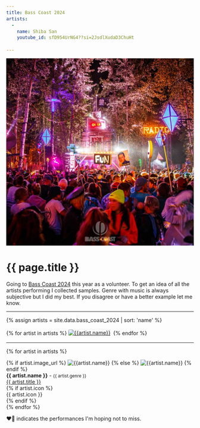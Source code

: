 ```yaml
---
title: Bass Coast 2024
artists:
  -
    name: Shiba San
    youtube_id: sfD954UrNG4??si=2JsdlXudaD3ChuHt

---
```

<!-- markdownlint-disable MD025 MD033 -->

<style>
  .artist-pic {
  border-radius: 0.25em;
  box-shadow: 0 0 1px #777;
  width: 150px;
  margin: 0.25em;
}
</style>

![Bass Coast 2019](/bass-coast.jpg#header-pic)

# {{ page.title }}

Going to [Bass Coast 2024](https://basscoast.ca) this year as a volunteer. To get an idea of all the artists performing I collected samples. Genre with music is always subjective but I did my best. If you disagree or have a better example let me know.

---
{% assign artists = site.data.bass_coast_2024 | sort: 'name' %}

{% for artist in artists %}<a href="#{{artist.name | slugify}}"><img src="{{ artist.image_url }}" class="artist-pic" alt="{{artist.name}}"></a>
{% endfor %}
<hr>

{% for artist in artists %}
<div  id="{{artist.name | slugify}}" class="card">
  {% if artist.image_url %}
  <img src="{{ artist.image_url }}" alt="{{artist.name}}">
  {% else %}
  <img src="https://placehold.co/150x150?text=?" alt="{{artist.name}}">
  {% endif %}
  <div class="card-details">
    <div><strong>{{ artist.name }}</strong> - <small>{{ artist.genre }}</small></div>
    <div><a target="_blank" href="{{ artist.url }}">{{ artist.title }}</a></div>
    {% if artist.icon %}
    <div>{{ artist.icon }}</div>
    {% endif %}
  </div>
</div>
{% endfor %}
<br>

❤️‍🔥 indicates the performances I'm hoping not to miss.
